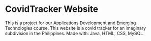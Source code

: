 # CovidTracker Website

This is a project for our Applications Development and Emerging Technologies course.
This website is a covid tracker for an imaginary subdivision in the Philippines.
Made with: Java, HTML, CSS, MySQL
